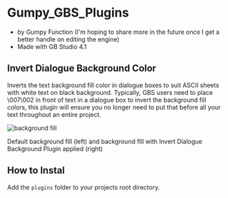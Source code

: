 # Gumpy_GBS_Plugins

- by Gumpy Function (I'm hoping to share more in the future once I get a better handle on editing the engine)
- Made with GB Studio 4.1

## Invert Dialogue Background Color
Inverts the text background fill color in dialogue boxes to suit ASCII sheets with white text on black background. Typically, GBS users need to place \007\002 in front of text in a dialogue box to invert the background fill colors, this plugin will ensure you no longer need to put that before all your text throughout an entire project.

![background fill](https://github.com/user-attachments/assets/7bbb984e-6458-44f8-8344-fd76c719e691)

Default background fill (left) and background fIll with Invert Dialogue Background Plugin applied (right)

## How to Instal
Add the `plugins` folder to your projects root directory.
